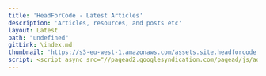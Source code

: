 ```yaml
---
title: 'HeadForCode - Latest Articles'
description: 'Articles, resources, and posts etc'
layout: Latest
path: "undefined"
gitLink: \index.md
thumbnail: 'https://s3-eu-west-1.amazonaws.com/assets.site.headforcode.com/icons/js.png'
script: <script async src="//pagead2.googlesyndication.com/pagead/js/adsbygoogle.js"></script>
---
```


